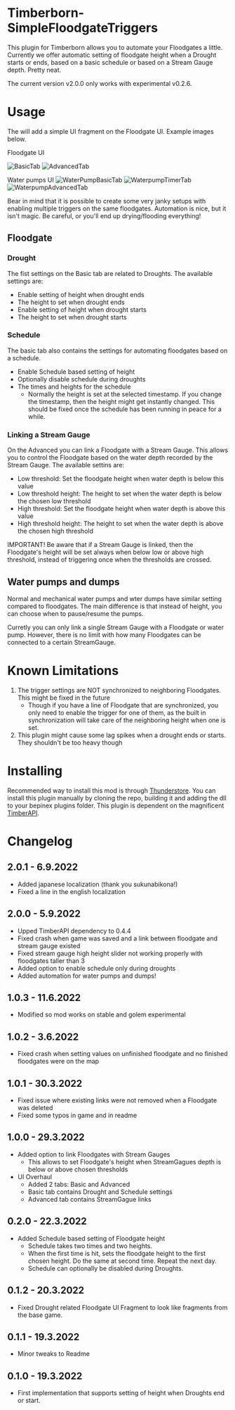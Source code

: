# Timberborn-SimpleFloodgateTriggers
This plugin for Timberborn allows you to automate your Floodgates a little. Currently we offer automatic setting of floodgate height 
when a Drought starts or ends, based on a basic schedule or based on a Stream Gauge depth. Pretty neat.

The current version v2.0.0 only works with experimental v0.2.6.

# Usage
The will add a simple UI fragment on the Floodgate UI. Example images below.

Floodgate UI

![BasicTab](https://raw.githubusercontent.com/hytonhan/Timberborn-SimpleFloodgateTriggers/main/attachments/BasicTab.PNG?raw=true)
![AdvancedTab](https://raw.githubusercontent.com/hytonhan/Timberborn-SimpleFloodgateTriggers/main/attachments/AdvancedTab.PNG)

Water pumps UI
![WaterPumpBasicTab](https://raw.githubusercontent.com/hytonhan/Timberborn-SimpleFloodgateTriggers/main/attachments/WaterpumpBasic.PNG)
![WaterpumpTimerTab](https://raw.githubusercontent.com/hytonhan/Timberborn-SimpleFloodgateTriggers/main/attachments/WaterpumpTimer.PNG)
![WaterpumpAdvancedTab](https://raw.githubusercontent.com/hytonhan/Timberborn-SimpleFloodgateTriggers/main/attachments/WaterpumpAdvanced.PNG)

Bear in mind that it is possible to create some very janky setups with enabling multiple triggers on the same floodgates. Automation is
nice, but it isn't magic. Be careful, or you'll end up drying/flooding everything!
## Floodgate
### Drought
The fist settings on the Basic tab are related to Droughts. The available settings are:
- Enable setting of height when drought ends
- The height to set when drought ends
- Enable setting of height when drought starts
- The height to set when drought starts

### Schedule
The basic tab also contains the settings for automating floodgates based on a schedule.
- Enable Schedule based setting of height
- Optionally disable schedule during droughts
- The times and heights for the schedule
	- Normally the height is set at the selected timestamp. If you change the timestamp, then the height might get instantly changed. This should be fixed 
	once the schedule has been running in peace for a while.

### Linking a Stream Gauge
On the Advanced you can link a Floodgate with a Stream Gauge. This allows you to control the Floodgate based on the water depth 
recorded by the  Stream Gauge. The available settins are:
- Low threshold: Set the floodgate height when water depth is below this value
- Low threshold height: The height to set when the water depth is below the chosen low threshold
- High threshold: Set the floodgate height when water depth is above this value
- High threshold height: The height to set when the water depth is above the chosen high threshold

IMPORTANT! Be aware that if a Stream Gauge is linked, then the Floodgate's height will be set always when below low or above high threshold, instead
of triggering once when the thresholds are crossed.

## Water pumps and dumps
Normal and mechanical water pumps and wter dumps have similar setting compared to floodgates. 
The main difference is that instead of height, you can choose when to pause/resume the pumps.

Curretly you can only link a single Stream Gauge with a Floodgate or water pump. However, there is no limit with how many Floodgates can be connected to a certain StreamGauge.

# Known Limitations
1. The trigger settings are NOT synchronized to neighboring Floodgates. This might be fixed in the future
	- Though if you have a line of Floodgate that are synchronized, you only need to enable the trigger for one of them, as the built in synchronization will take care of
	the neighboring height when one is set.
1. This plugin might cause some lag spikes when a drought ends or starts. They shouldn't be too heavy though

# Installing
Recommended way to install this mod is through [Thunderstore](https://timberborn.thunderstore.io/). You can install this plugin manually by cloning the repo, building it
and adding the dll to your bepinex plugins folder. This plugin is dependent on the magnificent [TimberAPI](https://github.com/Timberborn-Modding-Central/TimberAPI).

# Changelog

## 2.0.1 - 6.9.2022
- Added japanese localization (thank you sukunabikona!)
- Fixed a line in the english localization

## 2.0.0 - 5.9.2022
- Upped TimberAPI dependency to 0.4.4
- Fixed crash when game was saved and a link between floodgate and stream gauge existed
- Fixed stream gauge high height slider not working properly with floodgates taller than 3
- Added option to enable schedule only during droughts
- Added automation for water pumps and dumps!

## 1.0.3 - 11.6.2022
- Modified so mod works on stable and golem experimental

## 1.0.2 - 3.6.2022
- Fixed crash when setting values on unfinished floodgate and no finished floodgates were on the map

## 1.0.1 - 30.3.2022
- Fixed issue where existing links were not removed when a Floodgate was deleted
- Fixed some typos in game and in readme

## 1.0.0 - 29.3.2022
- Added option to link Floodgates with Stream Gauges
	- This allows to set Floodgate's height when StreamGagues depth is below or above chosen thresholds
- UI Overhaul
	- Added 2 tabs: Basic and Advanced
	- Basic tab contains Drought and Schedule settings
	- Advanced tab contains StreamGague links

## 0.2.0 - 22.3.2022
- Added Schedule based setting of Floodgate height
	- Schedule takes two times and two heights.
	- When the first time is hit, sets the floodgate height to the first chosen height. Do the same at second time. Repeat the next day.
	- Schedule can optionally be disabled during Droughts.

## 0.1.2 - 20.3.2022
- Fixed Drought related Floodgate UI Fragment to look like fragments from the base game.

## 0.1.1 - 19.3.2022
- Minor tweaks to Readme

## 0.1.0 - 19.3.2022
- First implementation that supports setting of height when Droughts end or start.